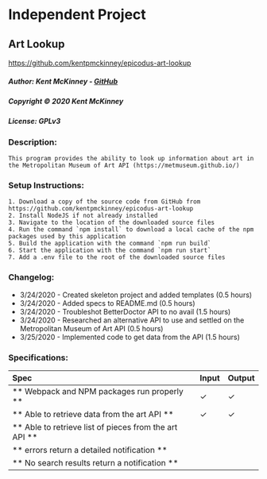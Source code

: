 # Independent Project
## Art Lookup
https://github.com/kentpmckinney/epicodus-art-lookup

##### Author: Kent McKinney - [GitHub](https://github.com/kentpmckinney)
##### Copyright &copy; 2020 Kent McKinney
##### License: GPLv3
### Description:

``This program provides the ability to look up information about art in the Metropolitan Museum of Art API (https://metmuseum.github.io/)``

### Setup Instructions:
    1. Download a copy of the source code from GitHub from https://github.com/kentpmckinney/epicodus-art-lookup
    2. Install NodeJS if not already installed
    3. Navigate to the location of the downloaded source files
    4. Run the command `npm install` to download a local cache of the npm packages used by this application
    5. Build the application with the command `npm run build`
    6. Start the application with the command `npm run start`
    7. Add a .env file to the root of the downloaded source files
 
### Changelog:
* 3/24/2020 - Created skeleton project and added templates (0.5 hours)
* 3/24/2020 - Added specs to README.md (0.5 hours)
* 3/24/2020 - Troubleshot BetterDoctor API to no avail (1.5 hours)
* 3/24/2020 - Researched an alternative API to use and settled on the Metropolitan Museum of Art API (0.5 hours)
* 3/25/2020 - Implemented code to get data from the API (1.5 hours)


### Specifications:

| Spec | Input | Output |
| :------------- | :------------- | :------------- |
| ** Webpack and NPM packages run properly ** | ✓ | ✓ |
| ** Able to retrieve data from the art API ** | ✓ | ✓ |
| ** Able to retrieve list of pieces from the art API ** |  |  |
| ** errors return a detailed notification ** |  |  |
| ** No search results return a notification ** |  |  |
